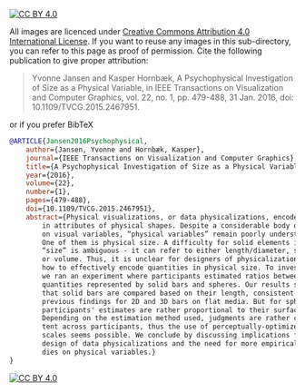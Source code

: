 [![CC BY 4.0][cc-by-shield]][cc-by]

[cc-by]: http://creativecommons.org/licenses/by/4.0/
[cc-by-image]: https://i.creativecommons.org/l/by/4.0/88x31.png
[cc-by-shield]: https://img.shields.io/badge/License-CC%20BY%204.0-lightgrey.svg

All images are licenced under [Creative Commons Attribution 4.0 International License][cc-by]. If you want to reuse any images in this sub-directory, you can refer to this page as proof of permission. Cite the following publication to give proper attribution:

> Yvonne Jansen and Kasper Hornbæk, A Psychophysical Investigation of Size as a Physical Variable, in IEEE Transactions on Visualization and Computer Graphics, vol. 22, no. 1, pp. 479-488, 31 Jan. 2016, doi: 10.1109/TVCG.2015.2467951.

or if you prefer BibTeX

```bibtex
@ARTICLE{Jansen2016Psychophysical,  
	author={Jansen, Yvonne and Hornbæk, Kasper},  
	journal={IEEE Transactions on Visualization and Computer Graphics},   
	title={A Psychophysical Investigation of Size as a Physical Variable},   
	year={2016},  
	volume={22},  
	number={1},  
	pages={479-488},  
	doi={10.1109/TVCG.2015.2467951},
	abstract={Physical visualizations, or data physicalizations, encode data 
		in attributes of physical shapes. Despite a considerable body of work
		on visual variables, “physical variables” remain poorly understood. 
		One of them is physical size. A difficulty for solid elements is that
		“size” is ambiguous - it can refer to either length/diameter, surface,
		or volume. Thus, it is unclear for designers of physicalizations 
		how to effectively encode quantities in physical size. To investigate,
		we ran an experiment where participants estimated ratios between 
		quantities represented by solid bars and spheres. Our results suggest 
		that solid bars are compared based on their length, consistent with 
		previous findings for 2D and 3D bars on	flat media. But for spheres, 
		participants' estimates are rather proportional to their surface. 
		Depending on the estimation method used, judgments are rather consis-
		tent across participants, thus the use of perceptually-optimized size
		scales seems possible. We conclude by discussing implications for the
		design of data physicalizations and the need for more empirical stu-
		dies on physical variables.}
}
```

[![CC BY 4.0][cc-by-image]][cc-by]
